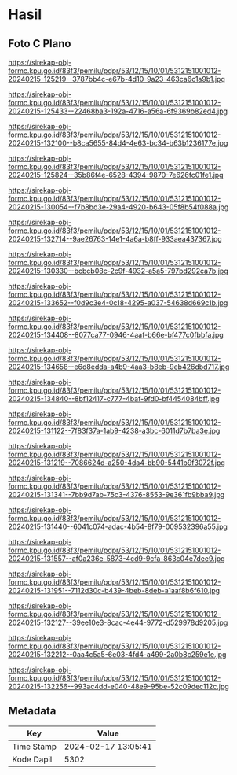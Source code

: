 # Hasil

## Foto C Plano

https://sirekap-obj-formc.kpu.go.id/83f3/pemilu/pdpr/53/12/15/10/01/5312151001012-20240215-125219--3787bb4c-e67b-4d10-9a23-463ca6c1a9b1.jpg

https://sirekap-obj-formc.kpu.go.id/83f3/pemilu/pdpr/53/12/15/10/01/5312151001012-20240215-125433--22468ba3-192a-4716-a56a-6f9369b82ed4.jpg

https://sirekap-obj-formc.kpu.go.id/83f3/pemilu/pdpr/53/12/15/10/01/5312151001012-20240215-132100--b8ca5655-84d4-4e63-bc34-b63b1236177e.jpg

https://sirekap-obj-formc.kpu.go.id/83f3/pemilu/pdpr/53/12/15/10/01/5312151001012-20240215-125824--35b86f4e-6528-4394-9870-7e626fc01fe1.jpg

https://sirekap-obj-formc.kpu.go.id/83f3/pemilu/pdpr/53/12/15/10/01/5312151001012-20240215-130054--f7b8bd3e-29a4-4920-b643-05f8b54f088a.jpg

https://sirekap-obj-formc.kpu.go.id/83f3/pemilu/pdpr/53/12/15/10/01/5312151001012-20240215-132714--9ae26763-14e1-4a6a-b8ff-933aea437367.jpg

https://sirekap-obj-formc.kpu.go.id/83f3/pemilu/pdpr/53/12/15/10/01/5312151001012-20240215-130330--bcbcb08c-2c9f-4932-a5a5-797bd292ca7b.jpg

https://sirekap-obj-formc.kpu.go.id/83f3/pemilu/pdpr/53/12/15/10/01/5312151001012-20240215-133652--f0d9c3e4-0c18-4295-a037-54638d669c1b.jpg

https://sirekap-obj-formc.kpu.go.id/83f3/pemilu/pdpr/53/12/15/10/01/5312151001012-20240215-134408--8077ca77-0946-4aaf-b66e-bf477c0fbbfa.jpg

https://sirekap-obj-formc.kpu.go.id/83f3/pemilu/pdpr/53/12/15/10/01/5312151001012-20240215-134658--e6d8edda-a4b9-4aa3-b8eb-9eb426dbd717.jpg

https://sirekap-obj-formc.kpu.go.id/83f3/pemilu/pdpr/53/12/15/10/01/5312151001012-20240215-134840--8bf12417-c777-4baf-9fd0-bf4454084bff.jpg

https://sirekap-obj-formc.kpu.go.id/83f3/pemilu/pdpr/53/12/15/10/01/5312151001012-20240215-131122--7f83f37a-1ab9-4238-a3bc-6011d7b7ba3e.jpg

https://sirekap-obj-formc.kpu.go.id/83f3/pemilu/pdpr/53/12/15/10/01/5312151001012-20240215-131219--7086624d-a250-4da4-bb90-5441b9f3072f.jpg

https://sirekap-obj-formc.kpu.go.id/83f3/pemilu/pdpr/53/12/15/10/01/5312151001012-20240215-131341--7bb9d7ab-75c3-4376-8553-9e361fb9bba9.jpg

https://sirekap-obj-formc.kpu.go.id/83f3/pemilu/pdpr/53/12/15/10/01/5312151001012-20240215-131440--6041c074-adac-4b54-8f79-009532396a55.jpg

https://sirekap-obj-formc.kpu.go.id/83f3/pemilu/pdpr/53/12/15/10/01/5312151001012-20240215-131557--af0a236e-5873-4cd9-9cfa-863c04e7dee9.jpg

https://sirekap-obj-formc.kpu.go.id/83f3/pemilu/pdpr/53/12/15/10/01/5312151001012-20240215-131951--7112d30c-b439-4beb-8deb-a1aaf8b6f610.jpg

https://sirekap-obj-formc.kpu.go.id/83f3/pemilu/pdpr/53/12/15/10/01/5312151001012-20240215-132127--39ee10e3-8cac-4e44-9772-d529978d9205.jpg

https://sirekap-obj-formc.kpu.go.id/83f3/pemilu/pdpr/53/12/15/10/01/5312151001012-20240215-132212--0aa4c5a5-6e03-4fd4-a499-2a0b8c259e1e.jpg

https://sirekap-obj-formc.kpu.go.id/83f3/pemilu/pdpr/53/12/15/10/01/5312151001012-20240215-132256--993ac4dd-e040-48e9-95be-52c09dec112c.jpg


## Metadata

| Key        | Value               |
| ---------- | ------------------- |
| Time Stamp | 2024-02-17 13:05:41 |
| Kode Dapil | 5302                |



